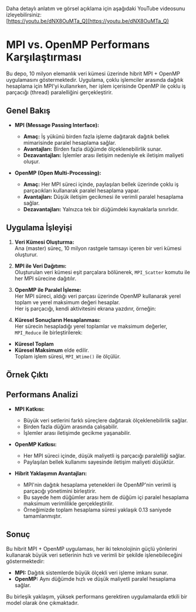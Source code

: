 Daha detaylı anlatım ve görsel açıklama için aşağıdaki YouTube videosunu izleyebilirsiniz:  
[https://youtu.be/dNX8OuMTa_Q](https://youtu.be/dNX8OuMTa_Q)
# MPI vs. OpenMP Performans Karşılaştırması

Bu depo, 10 milyon elemanlık veri kümesi üzerinde hibrit MPI + OpenMP uygulamasını göstermektedir. Uygulama, çoklu işlemciler arasında dağıtık hesaplama için MPI'yi kullanırken, her işlem içerisinde OpenMP ile çoklu iş parçacığı (thread) paralelliğini gerçekleştirir.

## Genel Bakış

- **MPI (Message Passing Interface):**
  - **Amaç:** İş yükünü birden fazla işleme dağıtarak dağıtık bellek mimarisinde paralel hesaplama sağlar.
  - **Avantajları:** Birden fazla düğümde ölçeklenebilirlik sunar.
  - **Dezavantajları:** İşlemler arası iletişim nedeniyle ek iletişim maliyeti oluşur.

- **OpenMP (Open Multi-Processing):**
  - **Amaç:** Her MPI süreci içinde, paylaşılan bellek üzerinde çoklu iş parçacıkları kullanarak paralel hesaplama yapar.
  - **Avantajları:** Düşük iletişim gecikmesi ile verimli paralel hesaplama sağlar.
  - **Dezavantajları:** Yalnızca tek bir düğümdeki kaynaklarla sınırlıdır.

## Uygulama İşleyişi

1. **Veri Kümesi Oluşturma:**  
   Ana (master) süreç, 10 milyon rastgele tamsayı içeren bir veri kümesi oluşturur.  
   

2. **MPI ile Veri Dağıtımı:**  
Oluşturulan veri kümesi eşit parçalara bölünerek, `MPI_Scatter` komutu ile her MPI sürecine dağıtılır.

3. **OpenMP ile Paralel İşleme:**  
Her MPI süreci, aldığı veri parçası üzerinde OpenMP kullanarak yerel toplam ve yerel maksimum değeri hesaplar.  
Her iş parçacığı, kendi aktivitesini ekrana yazdırır, örneğin:  

4. **Küresel Sonuçların Hesaplanması:**  
Her sürecin hesapladığı yerel toplamlar ve maksimum değerler, `MPI_Reduce` ile birleştirilerek:
- **Küresel Toplam**
- **Küresel Maksimum** elde edilir.  
Toplam işlem süresi, `MPI_Wtime()` ile ölçülür.

## Örnek Çıktı


## Performans Analizi

- **MPI Katkısı:**  
  - Büyük veri setlerini farklı süreçlere dağıtarak ölçeklenebilirlik sağlar.
  - Birden fazla düğüm arasında çalışabilir.
  - İşlemler arası iletişimde gecikme yaşanabilir.

- **OpenMP Katkısı:**  
  - Her MPI süreci içinde, düşük maliyetli iş parçacığı paralelliği sağlar.
  - Paylaşılan bellek kullanımı sayesinde iletişim maliyeti düşüktür.

- **Hibrit Yaklaşımın Avantajları:**  
  - MPI'nin dağıtık hesaplama yetenekleri ile OpenMP'nin verimli iş parçacığı yönetimini birleştirir.
  - Bu sayede hem düğümler arası hem de düğüm içi paralel hesaplama maksimum verimlilikle gerçekleştirilir.
  - Örneğimizde toplam hesaplama süresi yaklaşık 0.13 saniyede tamamlanmıştır.

## Sonuç

Bu hibrit MPI + OpenMP uygulaması, her iki teknolojinin güçlü yönlerini kullanarak büyük veri setlerinin hızlı ve verimli bir şekilde işlenebileceğini göstermektedir:
- **MPI:** Dağıtık sistemlerde büyük ölçekli veri işleme imkanı sunar.
- **OpenMP:** Aynı düğümde hızlı ve düşük maliyetli paralel hesaplama sağlar.

Bu birleşik yaklaşım, yüksek performans gerektiren uygulamalarda etkili bir model olarak öne çıkmaktadır.

